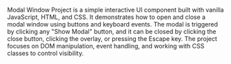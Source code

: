 Modal Window Project is a simple interactive UI component built with vanilla JavaScript, HTML, and CSS. It demonstrates how to open and close a modal window using buttons and keyboard events. The modal is triggered by clicking any "Show Modal" button, and it can be closed by clicking the close button, clicking the overlay, or pressing the Escape key. The project focuses on DOM manipulation, event handling, and working with CSS classes to control visibility.
